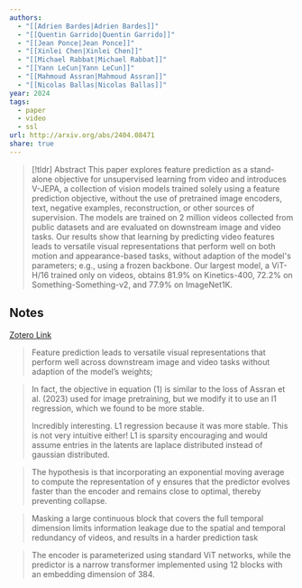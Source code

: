 ```yaml
---
authors:
  - "[[Adrien Bardes|Adrien Bardes]]"
  - "[[Quentin Garrido|Quentin Garrido]]"
  - "[[Jean Ponce|Jean Ponce]]"
  - "[[Xinlei Chen|Xinlei Chen]]"
  - "[[Michael Rabbat|Michael Rabbat]]"
  - "[[Yann LeCun|Yann LeCun]]"
  - "[[Mahmoud Assran|Mahmoud Assran]]"
  - "[[Nicolas Ballas|Nicolas Ballas]]"
year: 2024
tags:
  - paper
  - video
  - ssl
url: http://arxiv.org/abs/2404.08471
share: true
---
```



> [!tldr] Abstract
> This paper explores feature prediction as a stand-alone objective for unsupervised learning from video and introduces V-JEPA, a collection of vision models trained solely using a feature prediction objective, without the use of pretrained image encoders, text, negative examples, reconstruction, or other sources of supervision. The models are trained on 2 million videos collected from public datasets and are evaluated on downstream image and video tasks. Our results show that learning by predicting video features leads to versatile visual representations that perform well on both motion and appearance-based tasks, without adaption of the model's parameters; e.g., using a frozen backbone. Our largest model, a ViT-H/16 trained only on videos, obtains 81.9% on Kinetics-400, 72.2% on Something-Something-v2, and 77.9% on ImageNet1K.



## Notes

[Zotero Link](zotero://select/library/items/57MLFXM6)




> Feature prediction leads to versatile visual representations that perform well across downstream image and video tasks without adaption of the model’s weights;
> 
> 



> In fact, the objective in equation (1) is similar to the loss of Assran et al. (2023) used for image pretraining, but we modify it to use an l1 regression, which we found to be more stable.
> 
> 
> Incredibly interesting. L1 regression because it was more stable. This is not very intuitive either! L1 is sparsity encouraging and would assume entries in the latents are laplace distributed instead of gaussian distributed.




> The hypothesis is that incorporating an exponential moving average to compute the representation of y ensures that the predictor evolves faster than the encoder and remains close to optimal, thereby preventing collapse.
> 
> 



> Masking a large continuous block that covers the full temporal dimension limits information leakage due to the spatial and temporal redundancy of videos, and results in a harder prediction task
> 
> 



> The encoder is parameterized using standard ViT networks, while the predictor is a narrow transformer implemented using 12 blocks with an embedding dimension of 384.
> 
> 

